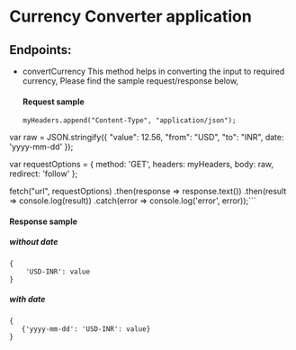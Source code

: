 # Currency Converter application

## Endpoints:

- convertCurrency
  This method helps in converting the input to required currency, Please find the sample request/response below,
  #### Request sample
  ```var myHeaders = new Headers();
  myHeaders.append("Content-Type", "application/json");
  ```

var raw = JSON.stringify({
"value": 12.56,
"from": "USD",
"to": "INR",
date: 'yyyy-mm-dd'
});

var requestOptions = {
method: 'GET',
headers: myHeaders,
body: raw,
redirect: 'follow'
};

fetch("url", requestOptions)
.then(response => response.text())
.then(result => console.log(result))
.catch(error => console.log('error', error));```

#### Response sample

##### without date

```
{
    'USD-INR': value
}
```

##### with date

```
{
   {'yyyy-mm-dd': 'USD-INR': value}
}
```
